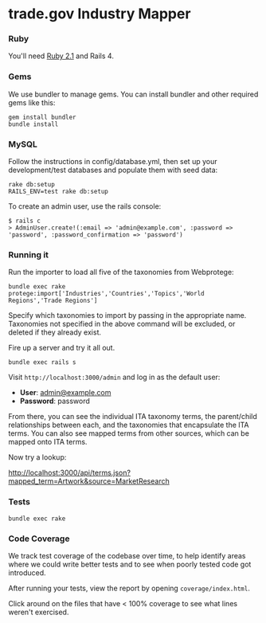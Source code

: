 trade.gov Industry Mapper
==============

### Ruby

You'll need [Ruby 2.1](http://www.ruby-lang.org/en/downloads/) and Rails 4.

### Gems

We use bundler to manage gems. You can install bundler and other required gems like this:

    gem install bundler
    bundle install

### MySQL

Follow the instructions in config/database.yml, then set up your development/test databases and populate them with seed data:

    rake db:setup
    RAILS_ENV=test rake db:setup

To create an admin user, use the rails console:

    $ rails c
    > AdminUser.create!(:email => 'admin@example.com', :password => 'password', :password_confirmation => 'password')

### Running it

Run the importer to load all five of the taxonomies from Webprotege:

    bundle exec rake protege:import['Industries','Countries','Topics','World Regions','Trade Regions']
    
Specify which taxonomies to import by passing in the appropriate name.  Taxonomies not specified in the above command will be excluded, or deleted if they already exist.

Fire up a server and try it all out.

    bundle exec rails s

Visit `http://localhost:3000/admin` and log in as the default user:

* __User__: admin@example.com
* __Password__: password

From there, you can see the individual ITA taxonomy terms, the parent/child relationships between each, and the taxonomies that encapsulate the ITA terms.  You can also see mapped terms from other sources, which can be mapped onto ITA terms.

Now try a lookup:

<http://localhost:3000/api/terms.json?mapped_term=Artwork&source=MarketResearch>

### Tests

    bundle exec rake

### Code Coverage

We track test coverage of the codebase over time, to help identify areas where we could write better tests and to see when poorly tested code got introduced.

After running your tests, view the report by opening `coverage/index.html`.

Click around on the files that have < 100% coverage to see what lines weren't exercised.
